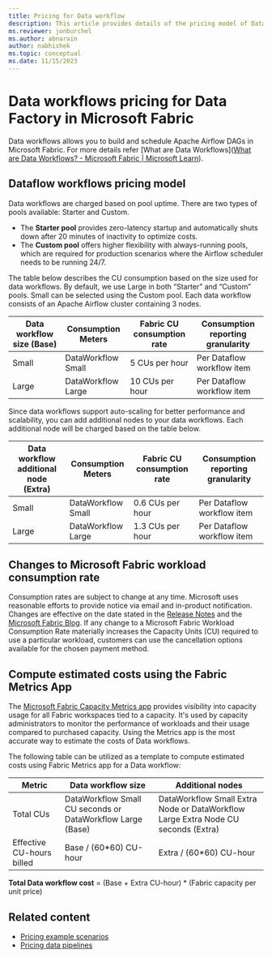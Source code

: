 ```yaml
---
title: Pricing for Data workflow 
description: This article provides details of the pricing model of Data workflow for Data Factory in Microsoft Fabric.
ms.reviewer: jonburchel
ms.author: abnarain
author: nabhishek
ms.topic: conceptual
ms.date: 11/15/2023
---
```


# Data workflows pricing for Data Factory in Microsoft Fabric

Data workflows allows you to build and schedule Apache Airflow DAGs in Microsoft Fabric. For more details refer [What are Data Workflows]([What are Data Workflows? - Microsoft Fabric | Microsoft Learn](https://learn.microsoft.com/en-us/fabric/data-factory/data-workflows-concepts)).



## Dataflow workflows pricing model

Data workflows are charged based on pool uptime. There are two types of pools available: Starter and Custom.

- The **Starter pool** provides zero-latency startup and automatically shuts down after 20 minutes of inactivity to optimize costs.
- The **Custom pool** offers higher flexibility with always-running pools, which are required for production scenarios where the Airflow scheduler needs to be running 24/7.

The table below describes the CU consumption based on the size used for data workflows. By default, we use Large in both “Starter” and “Custom” pools. Small can be selected using the Custom pool. Each data workflow consists of an Apache Airflow cluster containing 3 nodes.

|Data workflow  size (Base)  |Consumption Meters  |Fabric CU consumption rate  |Consumption reporting granularity      |
|---------|---------|---------|---------|
|Small     | DataWorkflow Small | 5 CUs per hour         | Per Dataflow workflow item |
|Large     | DataWorkflow Large | 10 CUs per hour        | Per Dataflow workflow item |

Since data workflows support auto-scaling for better performance and scalability, you can add additional nodes to your data workflows. Each additional node will be charged based on the table below.

| Data workflow additional node (Extra) | Consumption Meters | Fabric CU consumption rate | Consumption reporting granularity |
| ------------------------------------- | ------------------ | -------------------------- | --------------------------------- |
| Small                                 | DataWorkflow Small | 0.6 CUs per hour           | Per Dataflow workflow item        |
| Large                                 | DataWorkflow Large | 1.3 CUs per hour           | Per Dataflow workflow item        |

## Changes to Microsoft Fabric workload consumption rate

Consumption rates are subject to change at any time. Microsoft uses reasonable efforts to provide notice via email and in-product notification. Changes are effective on the date stated in the [Release Notes](/fabric/release-plan/data-factory) and the [Microsoft Fabric Blog](https://blog.fabric.microsoft.com/blog/). If any change to a Microsoft Fabric Workload Consumption Rate materially increases the Capacity Units (CU) required to use a particular workload, customers can use the cancellation options available for the chosen payment method.

## Compute estimated costs using the Fabric Metrics App

The [Microsoft Fabric Capacity Metrics app](../enterprise/metrics-app.md) provides visibility into capacity usage for all Fabric workspaces tied to a capacity. It's used by capacity administrators to monitor the performance of workloads and their usage compared to purchased capacity. Using the Metrics app is the most accurate way to estimate the costs of Data workflows.  

The following table can be utilized as a template to compute estimated costs using Fabric Metrics app for a Data workflow:

|Metric  |Data workflow size  |Additional nodes  |
|---------|---------|---------|
|Total CUs     | DataWorkflow Small CU seconds or DataWorkflow Large (Base) | DataWorkflow Small Extra Node or DataWorkflow Large Extra Node CU seconds (Extra) |
|Effective CU-hours billed      | Base / (60*60)  CU-hour | Extra / (60*60)  CU-hour |

**Total Data workflow cost** = (Base + Extra CU-hour) * (Fabric capacity per unit price)



## Related content

- [Pricing example scenarios](pricing-overview.md#pricing-examples)
- [Pricing data pipelines](pricing-pipelines.md)
